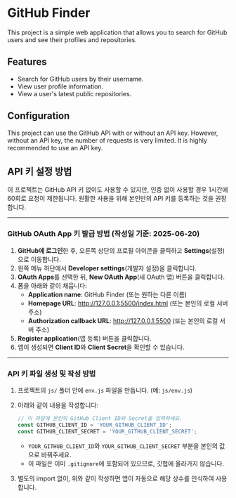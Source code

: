 # GitHub Finder

This project is a simple web application that allows you to search for GitHub users and see their profiles and repositories.

## Features

- Search for GitHub users by their username.
- View user profile information.
- View a user's latest public repositories.

## Configuration

This project can use the GitHub API with or without an API key. However, without an API key, the number of requests is very limited. It is highly recommended to use an API key.

## API 키 설정 방법

이 프로젝트는 GitHub API 키 없이도 사용할 수 있지만, 인증 없이 사용할 경우 1시간에 60회로 요청이 제한됩니다. 원활한 사용을 위해 본인만의 API 키를 등록하는 것을 권장합니다.

---

### GitHub OAuth App 키 발급 방법 (작성일 기준: 2025-06-20)

1. **GitHub에 로그인**한 후, 오른쪽 상단의 프로필 아이콘을 클릭하고 **Settings**(설정)으로 이동합니다.
2. 왼쪽 메뉴 하단에서 **Developer settings**(개발자 설정)을 클릭합니다.
3. **OAuth Apps**를 선택한 뒤, **New OAuth App**(새 OAuth 앱) 버튼을 클릭합니다.
4. 폼을 아래와 같이 채웁니다:
   - **Application name**: GitHub Finder (또는 원하는 다른 이름)
   - **Homepage URL**: http://127.0.0.1:5500/index.html (또는 본인의 로컬 서버 주소)
   - **Authorization callback URL**: http://127.0.0.1:5500 (또는 본인의 로컬 서버 주소)
5. **Register application**(앱 등록) 버튼을 클릭합니다.
6. 앱이 생성되면 **Client ID**와 **Client Secret**을 확인할 수 있습니다.

---

### API 키 파일 생성 및 작성 방법

1. 프로젝트의 `js/` 폴더 안에 `env.js` 파일을 만듭니다. (예: `js/env.js`)
2. 아래와 같이 내용을 작성합니다:

   ```javascript
   // 이 파일에 본인의 GitHub Client ID와 Secret을 입력하세요.
   const GITHUB_CLIENT_ID = 'YOUR_GITHUB_CLIENT_ID';
   const GITHUB_CLIENT_SECRET = 'YOUR_GITHUB_CLIENT_SECRET';
   ```

   - `YOUR_GITHUB_CLIENT_ID`와 `YOUR_GITHUB_CLIENT_SECRET` 부분을 본인의 값으로 바꿔주세요.
   - 이 파일은 이미 `.gitignore`에 포함되어 있으므로, 깃헙에 올라가지 않습니다.

3. 별도의 import 없이, 위와 같이 작성하면 앱이 자동으로 해당 상수를 인식하여 사용합니다.


